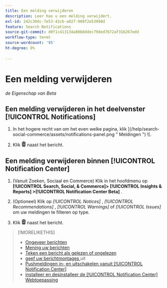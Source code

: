 ```yaml
---
title: Een melding verwijderen
description: Leer hoe u een melding verwijdert.
exl-id: 242c30dc-7e53-42cb-a027-908f2e53998d
feature: Search Notifications
source-git-commit: d0f1c413134a0868ddec79ded7672af316267edd
workflow-type: tm+mt
source-wordcount: '95'
ht-degree: 0%

---
```


# Een melding verwijderen

*de Eigenschap van Beta*

## Een melding verwijderen in het deelvenster [!UICONTROL Notifications]

1. In het hogere recht van om het even welke pagina, klik ](/help/search-social-commerce/assets/notifications-panel.png " Meldingen ") ![.

1. Klik ![ Schrapping ](/help/search-social-commerce/assets/delete.png " ") naast het bericht.

## Een melding verwijderen binnen [!UICONTROL Notification Center]

1. (Vanuit Zoeken, Sociaal en Commerce) Klik in het hoofdmenu op **[!UICONTROL Search, Social, & Commerce]> [!UICONTROL Insights & Reports] >[!UICONTROL Notification Center Beta]** .

1. (Optioneel) Klik op *[!UICONTROL Notices]* , *[!UICONTROL Recommendations]* , *[!UICONTROL Warnings]* of *[!UICONTROL Issues]* om uw meldingen te filteren op type.

1. Klik ![ Schrapping ](/help/search-social-commerce/assets/delete.png " ") naast het bericht.

>[!MORELIKETHIS]
>
>* [ Ongeveer berichten ](/help/search-social-commerce/notifications/notification-about.md)
>* [ Mening uw berichten ](notification-view.md)
>* [ Teken een bericht als gelezen of ongelezen ](notification-mark-read-unread.md)
>* [ geef uw berichtmontages ](notification-edit.md) uit
>* [ Pushmeldingen in- en uitschakelen vanuit [!UICONTROL Notification Center]](notifications-push-enable-disable.md)
>* [ installeer en desinstalleer de [!UICONTROL Notification Center] Webtoepassing ](notification-app-install-uninstall.md)
